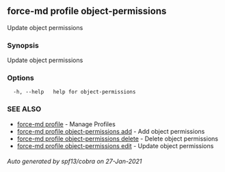 ## force-md profile object-permissions

Update object permissions

### Synopsis

Update object permissions

### Options

```
  -h, --help   help for object-permissions
```

### SEE ALSO

* [force-md profile](force-md_profile.md)	 - Manage Profiles
* [force-md profile object-permissions add](force-md_profile_object-permissions_add.md)	 - Add object permissions
* [force-md profile object-permissions delete](force-md_profile_object-permissions_delete.md)	 - Delete object permissions
* [force-md profile object-permissions edit](force-md_profile_object-permissions_edit.md)	 - Update object permissions

###### Auto generated by spf13/cobra on 27-Jan-2021
